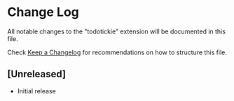 # Change Log

All notable changes to the "todotickie" extension will be documented in this file.

Check [Keep a Changelog](http://keepachangelog.com/) for recommendations on how to structure this file.

## [Unreleased]

- Initial release